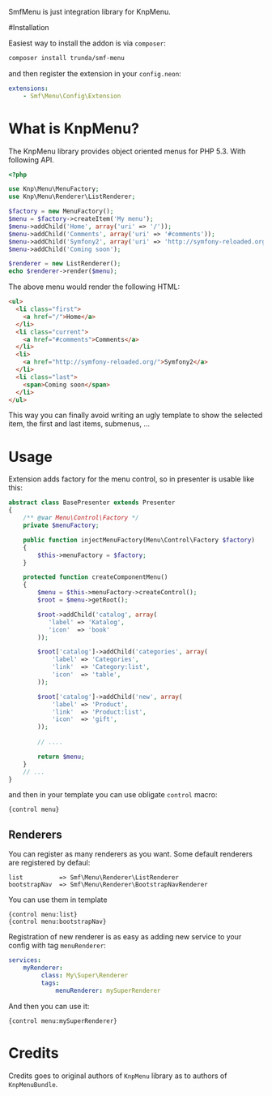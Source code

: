 SmfMenu is just integration library for KnpMenu.

#Installation

Easiest way to install the addon is via `composer`:

```sh
composer install trunda/smf-menu
```

and then register the extension in your `config.neon`:

```yaml
extensions:
    - Smf\Menu\Config\Extension
```


# What is KnpMenu?

The KnpMenu library provides object oriented menus for PHP 5.3. With following API.
```php
<?php

use Knp\Menu\MenuFactory;
use Knp\Menu\Renderer\ListRenderer;

$factory = new MenuFactory();
$menu = $factory->createItem('My menu');
$menu->addChild('Home', array('uri' => '/'));
$menu->addChild('Comments', array('uri' => '#comments'));
$menu->addChild('Symfony2', array('uri' => 'http://symfony-reloaded.org/'));
$menu->addChild('Coming soon');

$renderer = new ListRenderer();
echo $renderer->render($menu);
```

The above menu would render the following HTML:

```html
<ul>
  <li class="first">
    <a href="/">Home</a>
  </li>
  <li class="current">
    <a href="#comments">Comments</a>
  </li>
  <li>
    <a href="http://symfony-reloaded.org/">Symfony2</a>
  </li>
  <li class="last">
    <span>Coming soon</span>
  </li>
</ul>
```

This way you can finally avoid writing an ugly template to show the selected item,
the first and last items, submenus, ...

# Usage

Extension adds factory for the menu control, so in presenter is usable like this:

```php
abstract class BasePresenter extends Presenter
{
    /** @var Menu\Control\Factory */
    private $menuFactory;

    public function injectMenuFactory(Menu\Control\Factory $factory)
    {
        $this->menuFactory = $factory;
    }

    protected function createComponentMenu()
    {
        $menu = $this->menuFactory->createControl();
        $root = $menu->getRoot();

        $root->addChild('catalog', array(
           'label' => 'Katalog',
           'icon'  => 'book'
        ));

        $root['catalog']->addChild('categories', array(
            'label' => 'Categories',
            'link'  => 'Category:list',
            'icon'  => 'table',
        ));

        $root['catalog']->addChild('new', array(
            'label' => 'Product',
            'link'  => 'Product:list',
            'icon'  => 'gift',
        ));
         
        // ....

        return $menu;
    }
    // ...
}
``` 

and then in your template you can use obligate `control` macro:

```latte
{control menu}
```

## Renderers

You can register as many renderers as you want. Some default renderers are registered by defaul:

```
list          => Smf\Menu\Renderer\ListRenderer
bootstrapNav  => Smf\Menu\Renderer\BootstrapNavRenderer
```

You can use them in template

```latte
{control menu:list}
{control menu:bootstrapNav}
```

Registration of new renderer is as easy as adding new service to your config with tag `menuRenderer`:

```yaml
services:
    myRenderer: 
         class: My\Super\Renderer
         tags: 
             menuRenderer: mySuperRenderer
```

And then you can use it:

```latte
{control menu:mySuperRenderer}
```

# Credits

Credits goes to original authors of `KnpMenu` library as to authors of `KnpMenuBundle`.
